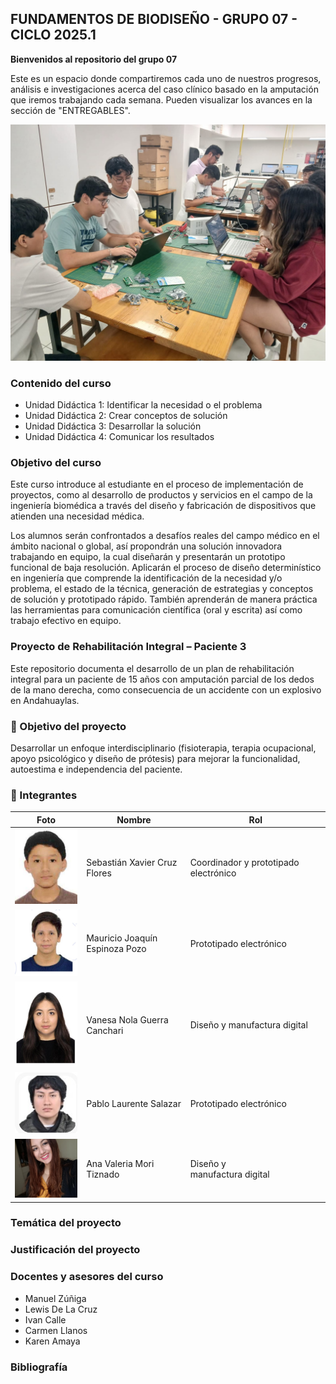 ## FUNDAMENTOS DE BIODISEÑO - GRUPO 07 - CICLO 2025.1

**Bienvenidos al repositorio del grupo 07**

Este es un espacio donde compartiremos cada uno de nuestros progresos, análisis e investigaciones acerca del caso clínico basado en la amputación que iremos trabajando cada semana. Pueden visualizar los avances en la sección de "ENTREGABLES". 

<img src="multimedia/GRUPO.jpg" width="550">
 

### Contenido del curso
- Unidad Didáctica 1: Identificar la necesidad o el problema
- Unidad Didáctica 2: Crear conceptos de solución
- Unidad Didáctica 3: Desarrollar la solución
- Unidad Didáctica 4: Comunicar los resultados

### Objetivo del curso

Este curso introduce al estudiante en el proceso de implementación de proyectos, como al desarrollo de productos y servicios en el campo de la ingeniería biomédica a través del diseño y fabricación de dispositivos que atienden una necesidad médica.

Los alumnos serán confrontados a desafíos reales del campo médico en el ámbito nacional o global, así propondrán una solución innovadora trabajando en equipo, la cual diseñarán y presentarán un prototipo funcional de baja resolución. Aplicarán el proceso de diseño determinístico en ingeniería que comprende la identificación de la necesidad y/o problema, el estado de la técnica, generación de estrategias y conceptos de solución y prototipado rápido. También aprenderán de manera práctica las herramientas para comunicación científica (oral y escrita) así como trabajo efectivo en equipo.

### Proyecto de Rehabilitación Integral – Paciente 3

Este repositorio documenta el desarrollo de un plan de rehabilitación integral para un paciente de 15 años con amputación parcial de los dedos de la mano derecha, como consecuencia de un accidente con un explosivo en Andahuaylas.

### 🧠 Objetivo del proyecto
Desarrollar un enfoque interdisciplinario (fisioterapia, terapia ocupacional, apoyo psicológico y diseño de prótesis) para mejorar la funcionalidad, autoestima e independencia del paciente.


### 👥 Integrantes

| Foto  | Nombre                        | Rol                                |
|-------|-------------------------------|------------------------------------|
| <img src="multimedia/sebastian.jpg" width="150"> | Sebastián Xavier Cruz Flores     | Coordinador y prototipado electrónico |
| <img src="multimedia/mauricio.jpg" width="150">  | Mauricio Joaquín Espinoza Pozo   | Prototipado electrónico           |
| <img src="multimedia/vanesa.jpg" width="150">    | Vanesa Nola Guerra Canchari      | Diseño y manufactura digital      |
| <img src="multimedia/pablo.jpg" width="150">     | Pablo Laurente Salazar           | Prototipado electrónico           |
| <img src="multimedia/ana_valeria.jpg" width="150"> | Ana Valeria Mori Tiznado        | Diseño y manufactura digital      |

### Temática del proyecto

### Justificación del proyecto 

### Docentes y asesores del curso

- Manuel Zúñiga 
- Lewis De La Cruz
- Ivan Calle
- Carmen Llanos
- Karen Amaya

### Bibliografía




